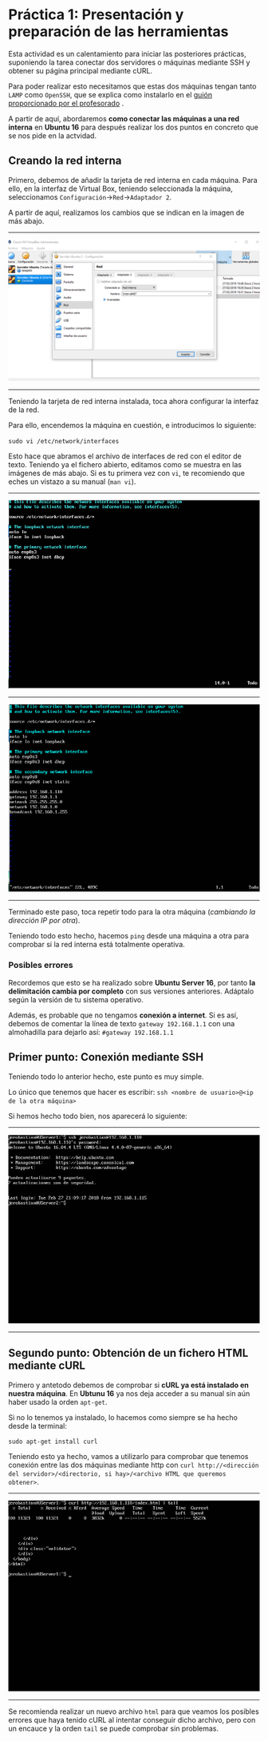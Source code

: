 # Práctica 1: Presentación y preparación de las herramientas

Esta actividad es un calentamiento para iniciar las posteriores prácticas, suponiendo la tarea conectar dos servidores o máquinas mediante SSH y obtener su página principal mediante cURL.

Para poder realizar esto necesitamos que estas dos máquinas tengan tanto `LAMP` como `OpenSSH`, que se explica como instalarlo en el [guión proporcionado por el profesorado](https://prado.ugr.es/moodle/pluginfile.php/1008921/mod_resource/content/7/practica_1_guion_herramientas.pdf) .

A partir de aquí, abordaremos **como conectar las máquinas a una red interna** en **Ubuntu 16** para después realizar los dos puntos en concreto que se nos pide en la actvidad.

## Creando la red interna

Primero, debemos de añadir la tarjeta de red interna en cada máquina. Para ello, en la interfaz de Virtual Box, teniendo seleccionada la máquina, seleccionamos `Configuración`->`Red`->`Adaptador 2`.

A partir de aquí, realizamos los cambios que se indican en la imagen de más abajo.

-----------------

![img](https://raw.githubusercontent.com/Jerobastian/SWAP_Practicas/master/P1/Imagenes/InterNet.png)

-----------------

Teniendo la tarjeta de red interna instalada, toca ahora configurar la interfaz de la red.

Para ello, encendemos la máquina en cuestión, e introducimos lo siguiente:

`sudo vi /etc/network/interfaces`

Esto hace que abramos el archivo de interfaces de red con el editor de texto. Teniendo ya el fichero abierto, editamos como se muestra en las imágenes de más abajo. Si es tu primera vez con `vi`, te recomiendo que eches un vistazo a su manual (`man vi`).

-----------------

![img](https://raw.githubusercontent.com/Jerobastian/SWAP_Practicas/master/P1/Imagenes/before.png)

-----------------

![img](https://raw.githubusercontent.com/Jerobastian/SWAP_Practicas/master/P1/Imagenes/after.png)

-----------------

Terminado este paso, toca repetir todo para la otra máquina (*cambiando la dirección IP por otra*).

Teniendo todo esto hecho, hacemos `ping` desde una máquina a otra para comprobar si la red interna está totalmente operativa.

### Posibles errores

Recordemos que esto se ha realizado sobre **Ubuntu Server 16**, por tanto **la delimitación cambia por completo** con sus versiones anteriores. Adáptalo según la versión de tu sistema operativo.

Además, es probable que no tengamos **conexión a internet**. Si es así, debemos de comentar la línea de texto `gateway 192.168.1.1` con una almohadilla para dejarlo así:
`#gateway 192.168.1.1`

## Primer punto: Conexión mediante SSH

Teniendo todo lo anterior hecho, este punto es muy simple.

Lo único que tenemos que hacer es escribir: `ssh <nombre de usuario>@<ip de la otra máquina>`

Si hemos hecho todo bien, nos aparecerá lo siguiente:

-----------------

![img](https://raw.githubusercontent.com/Jerobastian/SWAP_Practicas/master/P1/Imagenes/SSH.png)

-----------------

## Segundo punto: Obtención de un fichero HTML mediante cURL

Primero y antetodo debemos de comprobar si **cURL ya está instalado en nuestra máquina**. En **Ubtunu 16** ya nos deja acceder a su manual sin aún haber usado la orden `apt-get`.

Si no lo tenemos ya instalado, lo hacemos como siempre se ha hecho desde la terminal:

```
sudo apt-get install curl
```

Teniendo esto ya hecho, vamos a utilizarlo para comprobar que tenemos conexión entre las dos máquinas mediante http con `curl http://<dirección del servidor>/<directorio, si hay>/<archivo HTML que queremos obtener>`.

-----------------

![img](https://raw.githubusercontent.com/Jerobastian/SWAP_Practicas/master/P1/Imagenes/CURL.png)

-----------------

Se recomienda realizar un nuevo archivo `html` para que veamos los posibles errores que haya tenido cURL al intentar conseguir dicho archivo, pero con un encauce y la orden `tail` se puede comprobar sin problemas.
